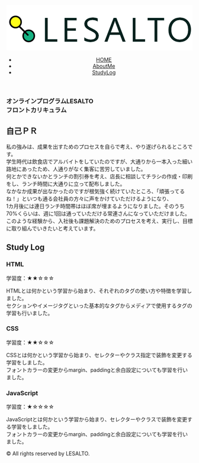 <!DOCTYPE html>
<html lang="ja">
<head>
    <meta charset="UTF-8">
    <title>LESALTO</title>
    <link rel="stylesheet" href="style.css">
    <script type="text/javascript" src="main.js"></script>
    <meta name="description" content="HTML, CSS, JavaScriptの成果物です。">
</head>
<body>
    <header>
        <img src="logo_icon.png" alt="LESALTO">
        <nav class="nav-list">
            <ul>
                <li class="nav-list-item"><a href="#">HOME</a></li>
                <li class="nav-list-item"><a href="#am">AboutMe</a></li>
                <li class="nav-list-item"><a href="#sl">StudyLog</a></li>
            </ul>
        </nav>
    </header>
    <article>
        <section class="personal-name">
            <h1 class="headline">
                オンラインプログラムLESALTO<br>
                フロントカリキュラム
            </h1>
        </section>
        <section id="am" class="about-me">
            <h2>自己ＰＲ</h2>
            <section class="am-section">
                <p class="am-content">
                    私の強みは、成果を出すためのプロセスを自らで考え、やり遂げられるところです。<br/>
                    学生時代は飲食店でアルバイトをしていたのですが、大通りから一本入った細い路地にあったため、人通りがなく集客に苦労していました。<br/>
                    何とかできないかとランチの割引券を考え、店長に相談してチラシの作成・印刷をし、ランチ時間に大通りに立って配布しました。<br/>
                    なかなか成果が出なかったのですが根気強く続けていたところ、「頑張ってるね！」といつも通る会社員の方々に声をかけていただけるようになり、<br/>
                    1カ月後には連日ランチ時間帯はほぼ席が埋まるようになりました。そのうち70%くらいは、週に1回は通っていただける常連さんになっていただけました。<br/>
                    このような経験から、入社後も課題解決のためのプロセスを考え、実行し、目標に取り組んでいきたいと考えています。<br/>
                </p>
            </section>
        </section>
        <section id="sl" class="study-log">
            <h2>Study Log</h2>
            <section class="beside">
                <h3>HTML</h3>
                <p>学習度：★★☆☆☆</p>
                <p class="text-left">
                    HTMLとは何かという学習から始まり、それぞれのタグの使い方や特徴を学習しました。<br>
                    セクションやイメージタグといった基本的なタグからメディアで使用するタグの学習も行いました。
                </p>
            </section>
            <section class="beside">
                <h3 class="margin-btm">CSS</h3>
                <p>学習度：★★☆☆☆</p>
                <p class="text-left">
                    CSSとは何かという学習から始まり、セレクターやクラス指定で装飾を変更する学習をしました。<br/>
                    フォントカラーの変更からmargin、paddingと余白設定についても学習を行いました。
                </p>
            </section>
            <section class="beside">
                <h3 class="margin-btm">JavaScript</h3>
                <p>学習度：★☆☆☆☆</p>
                <p class="text-left">
                    JavaScriptとは何かという学習から始まり、セレクターやクラスで装飾を変更する学習をしました。<br/>
                    フォントカラーの変更からmargin、paddingと余白設定についても学習を行いました。
            </section>
        </section >
    </article>
    <footer>
        <p>© All rights reserved by LESALTO.</p>
    </footer>
</body>
</html>
